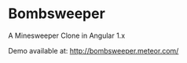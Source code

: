 # Bombsweeper
A Minesweeper Clone in Angular 1.x

Demo available at:
<http://bombsweeper.meteor.com/>
